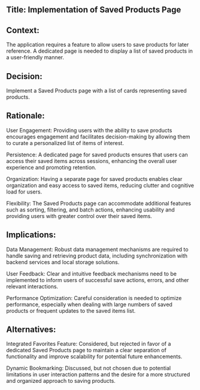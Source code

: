 ## Title: Implementation of Saved Products Page

## Context:
The application requires a feature to allow users to save products for later reference. A dedicated page is needed to display a list of saved products in a user-friendly manner.

## Decision:
Implement a Saved Products page with a list of cards representing saved products.

## Rationale:

User Engagement: Providing users with the ability to save products encourages engagement and facilitates decision-making by allowing them to curate a personalized list of items of interest.

Persistence: A dedicated page for saved products ensures that users can access their saved items across sessions, enhancing the overall user experience and promoting retention.

Organization: Having a separate page for saved products enables clear organization and easy access to saved items, reducing clutter and cognitive load for users.

Flexibility: The Saved Products page can accommodate additional features such as sorting, filtering, and batch actions, enhancing usability and providing users with greater control over their saved items.

## Implications:

Data Management: Robust data management mechanisms are required to handle saving and retrieving product data, including synchronization with backend services and local storage solutions.

User Feedback: Clear and intuitive feedback mechanisms need to be implemented to inform users of successful save actions, errors, and other relevant interactions.

Performance Optimization: Careful consideration is needed to optimize performance, especially when dealing with large numbers of saved products or frequent updates to the saved items list.

## Alternatives:

Integrated Favorites Feature: Considered, but rejected in favor of a dedicated Saved Products page to maintain a clear separation of functionality and improve scalability for potential future enhancements.

Dynamic Bookmarking: Discussed, but not chosen due to potential limitations in user interaction patterns and the desire for a more structured and organized approach to saving products.
